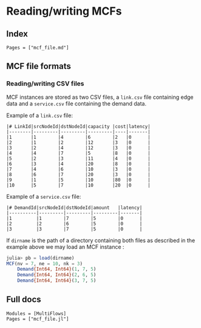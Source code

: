 # Reading/writing MCFs

## Index

```@index
Pages = ["mcf_file.md"]
```

## MCF file formats
### Reading/writing CSV files
MCF instances are stored as two CSV files, a `link.csv` file containing edge data and a `service.csv` file containing the demand data. 

Example of a `link.csv` file: 
```csv
|# LinkId|srcNodeId|dstNodeId|capacity |cost|latency|
|--------|---------|---------|---------|----|-------|
|1       |1        |4        |6        |2   |0      |
|2       |1        |2        |12       |3   |0      |
|3       |2        |4        |12       |3   |0      |
|4       |4        |7        |5        |8   |0      |
|5       |2        |3        |11       |4   |0      |
|6       |3        |4        |20       |8   |0      |
|7       |4        |6        |10       |3   |0      |
|8       |6        |7        |20       |3   |0      |
|9       |1        |5        |10       |80  |0      |
|10      |5        |7        |10       |20  |0      |
```

Example of a `service.csv` file: 
```csv
|# DemandId|srcNodeId|dstNodeId|amount   |latency|
|----------|---------|---------|---------|-------|
|1         |1        |7        |5        |0      |
|2         |2        |6        |5        |0      |
|3         |3        |7        |5        |0      |
```

If `dirname` is the path of a directory containing both files as described in the example above we may load an MCF instance : 
```julia
julia> pb = load(dirname)
MCF(nv = 7, ne = 10, nk = 3)
	Demand{Int64, Int64}(1, 7, 5)
	Demand{Int64, Int64}(2, 6, 5)
	Demand{Int64, Int64}(3, 7, 5)
```
## Full docs

```@autodocs
Modules = [MultiFlows]
Pages = ["mcf_file.jl"]

```

